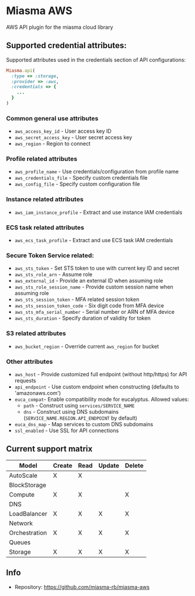 # Miasma AWS

AWS API plugin for the miasma cloud library

## Supported credential attributes:

Supported attributes used in the credentials section of API
configurations:

```ruby
Miasma.api(
  :type => :storage,
  :provider => :aws,
  :credentials => {
    ...
  }
)
```

### Common general use attributes

* `aws_access_key_id` - User access key ID
* `aws_secret_access_key` - User secret access key
* `aws_region` - Region to connect

### Profile related attributes

* `aws_profile_name` - Use credentials/configuration from profile name
* `aws_credentials_file` - Specify custom credentials file
* `aws_config_file` - Specify custom configuration file

### Instance related attributes

* `aws_iam_instance_profile` - Extract and use instance IAM credentials

### ECS task related attributes

* `aws_ecs_task_profile` - Extract and use ECS task IAM credentials

### Secure Token Service related:

* `aws_sts_token` - Set STS token to use with current key ID and secret
* `aws_sts_role_arn` - Assume role
* `aws_external_id` - Provide an external ID when assuming role
* `aws_sts_role_session_name` - Provide custom session name when assuming role
* `aws_sts_session_token` - MFA related session token
* `aws_sts_session_token_code` - Six digit code from MFA device
* `aws_sts_mfa_serial_number` - Serial number or ARN of MFA device
* `aws_sts_duration` - Specify duration of validity for token

### S3 related attributes

* `aws_bucket_region` - Override current `aws_region` for bucket

### Other attributes

* `aws_host` - Provide customized full endpoint (without http/https) for API requests
* `api_endpoint` - Use custom endpoint when constructing (defaults to 'amazonaws.com')
* `euca_compat`- Enable compatibility mode for eucalyptus. Allowed values:
  * `path` - Construct using `services/SERVICE_NAME`
  * `dns` - Construct using DNS subdomains (`SERVICE_NAME.REGION.API_ENDPOINT` by default)
* `euca_dns_map` - Map services to custom DNS subdomains
* `ssl_enabled` - Use SSL for API connections

## Current support matrix

|Model         |Create|Read|Update|Delete|
|--------------|------|----|------|------|
|AutoScale     |  X   | X  |      |      |
|BlockStorage  |      |    |      |      |
|Compute       |  X   | X  |      |  X   |
|DNS           |      |    |      |      |
|LoadBalancer  |  X   | X  |  X   |  X   |
|Network       |      |    |      |      |
|Orchestration |  X   | X  |  X   |  X   |
|Queues        |      |    |      |      |
|Storage       |  X   | X  |  X   |  X   |

## Info
* Repository: https://github.com/miasma-rb/miasma-aws
